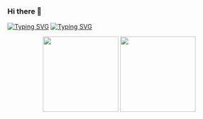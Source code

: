 ### Hi there 👋

<!--
**onepeachy/onepeachy** is a ✨ _special_ ✨ repository because its `README.md` (this file) appears on your GitHub profile.

Here are some ideas to get you started:

- 🔭 I’m currently working on ...
- 🌱 I’m currently learning ...
- 👯 I’m looking to collaborate on ...
- 🤔 I’m looking for help with ...
- 💬 Ask me about ...
- 📫 How to reach me: ...
- 😄 Pronouns: ...
- ⚡ Fun fact: ...
-->
<a href="https://git.io/typing-svg"><img src="https://readme-typing-svg.demolab.com?font=Roboto&pause=1000&color=3198F7&random=false&width=435&lines=Hello!+This+is+onepeachy!+" alt="Typing SVG" /></a>
<a href="https://git.io/typing-svg"><img src="https://readme-typing-svg.herokuapp.com?font=Noto+Sans+Simplified+Chinese&duration=4000&pause=1000&random=false&width=435&lines=%E6%AC%A2%E8%BF%8E%E6%9D%A5%E5%88%B0%E5%A4%96%E6%98%9F%E6%A1%83%E5%AD%90%E7%9A%84Github%E4%B8%BB%E9%A1%B5%E5%91%80%EF%BC%8C%E5%B8%8C%E6%9C%9B%E5%A4%A7%E5%AE%B6%E4%B8%80%E8%B5%B7%E5%AD%A6%E4%B9%A0coding%E7%9F%A5%E8%AF%86%EF%BC%81%EF%BC%81%EF%BC%81" alt="Typing SVG" /></a>

<div align="center">
<span>  </span>
<img height="170px" src="https://github-readme-stats.vercel.app/api?username=onepeachy" /><span>  </span><img height="170px" src="https://github-readme-stats.vercel.app/api/top-langs/?username=onepeachy&layout=compact&langs_count=8" />
<span>  </span>
</div>

